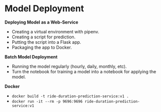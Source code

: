 # **Model Deployment** 

**Deploying Model as a Web-Service**
- Creating a virtual environment with pipenv.
- Creating a script for prediction.
- Putting the script into a Flask app.
- Packaging the app to Docker.


**Batch Model Deployment**
- Running the model regularly (hourly, daily, monthly, etc).
- Turn the notebook for training a model into a notebook for applying the model.

**Docker**  
- `docker build -t ride-duration-prediction-service:v1 .`  
- `docker run -it --rm -p 9696:9696 ride-duration-prediction-service:v1`
